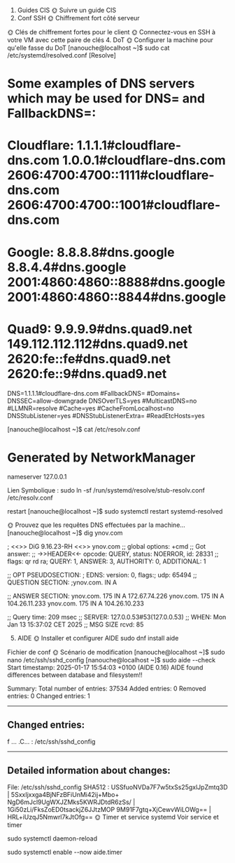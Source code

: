 1. Guides CIS
🌞 Suivre un guide CIS
2. Conf SSH
🌞 Chiffrement fort côté serveur

🌞 Clés de chiffrement fortes pour le client
🌞 Connectez-vous en SSH à votre VM avec cette paire de clés
4. DoT
🌞 Configurer la machine pour qu'elle fasse du DoT
[nanouche@localhost ~]$ sudo cat /etc/systemd/resolved.conf
[Resolve]
# Some examples of DNS servers which may be used for DNS= and FallbackDNS=:
# Cloudflare: 1.1.1.1#cloudflare-dns.com 1.0.0.1#cloudflare-dns.com 2606:4700:4700::1111#cloudflare-dns.com 2606:4700:4700::1001#cloudflare-dns.com
# Google:     8.8.8.8#dns.google 8.8.4.4#dns.google 2001:4860:4860::8888#dns.google 2001:4860:4860::8844#dns.google
# Quad9:      9.9.9.9#dns.quad9.net 149.112.112.112#dns.quad9.net 2620:fe::fe#dns.quad9.net 2620:fe::9#dns.quad9.net
DNS=1.1.1.1#cloudflare-dns.com
#FallbackDNS=
#Domains=
DNSSEC=allow-downgrade
DNSOverTLS=yes
#MulticastDNS=no
#LLMNR=resolve
#Cache=yes
#CacheFromLocalhost=no
DNSStubListener=yes
#DNSStubListenerExtra=
#ReadEtcHosts=yes

[nanouche@localhost ~]$ cat /etc/resolv.conf
# Generated by NetworkManager
nameserver 127.0.0.1

Lien Symbolique : 
sudo ln -sf /run/systemd/resolve/stub-resolv.conf /etc/resolv.conf

restart
[nanouche@localhost ~]$ sudo systemctl restart systemd-resolved

🌞 Prouvez que les requêtes DNS effectuées par la machine...
[nanouche@localhost ~]$ dig ynov.com

; <<>> DiG 9.16.23-RH <<>> ynov.com
;; global options: +cmd
;; Got answer:
;; ->>HEADER<<- opcode: QUERY, status: NOERROR, id: 28331
;; flags: qr rd ra; QUERY: 1, ANSWER: 3, AUTHORITY: 0, ADDITIONAL: 1

;; OPT PSEUDOSECTION:
; EDNS: version: 0, flags:; udp: 65494
;; QUESTION SECTION:
;ynov.com.			IN	A

;; ANSWER SECTION:
ynov.com.		175	IN	A	172.67.74.226
ynov.com.		175	IN	A	104.26.11.233
ynov.com.		175	IN	A	104.26.10.233

;; Query time: 209 msec
;; SERVER: 127.0.0.53#53(127.0.0.53)
;; WHEN: Mon Jan 13 15:37:02 CET 2025
;; MSG SIZE  rcvd: 85


5. AIDE
🌞 Installer et configurer AIDE
sudo dnf install aide

Fichier de conf
🌞 Scénario de modification
[nanouche@localhost ~]$ sudo nano /etc/ssh/sshd_config
[nanouche@localhost ~]$ sudo aide --check
Start timestamp: 2025-01-17 15:54:03 +0100 (AIDE 0.16)
AIDE found differences between database and filesystem!!

Summary:
  Total number of entries:	37534
  Added entries:		0
  Removed entries:		0
  Changed entries:		1

---------------------------------------------------
Changed entries:
---------------------------------------------------

f   ...    .C... : /etc/ssh/sshd_config

---------------------------------------------------
Detailed information about changes:
---------------------------------------------------

File: /etc/ssh/sshd_config
  SHA512   : USSfuoNVDa7F7w5txSs25gxlJpZmtq3D | 5SxxIjxxga4BjNFzBFiUnMi42ij+Mbo+
             NgD6mJcl9UgWXJZMks5KWRJDtdR6zSs/ | 1Gi50zLi/FksZoED0tsackjZ6JJtzMOP
             9M91F7gtq+XjCewvWiLOWg==         | HRL+iUzqJ5Nmwrl7kJtOfg==
🌞 Timer et service systemd
Voir service et timer

sudo systemctl daemon-reload

sudo systemctl enable --now aide.timer